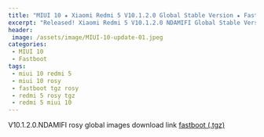 ```yaml
---
title: "MIUI 10 ★ Xiaomi Redmi 5 V10.1.2.0 Global Stable Version ★ Fastboot ROM Download"
excerpt: "Released! Xiaomi Redmi 5 V10.1.2.0 NDAMIFI Global Stable Version Fastboot File Download"
header:
 image: /assets/image/MIUI-10-update-01.jpeg
categories:
 - MIUI 10
 - Fastboot
tags:
 - miui 10 redmi 5
 - miui 10 rosy
 - fastboot tgz rosy
 - redmi 5 rosy tgz
 - redmi 5 miui 10
---
```


V10.1.2.0.NDAMIFI rosy global images download link [fastboot (.tgz)](http://bigota.d.miui.com/V10.1.2.0.NDAMIFI/rosy_global_images_V10.1.2.0.NDAMIFI_20181106.0000.00_7.1_global_33741100ce.tgz)
